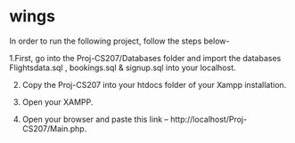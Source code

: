 # wings
In order to run the following project, follow the steps below-

1.First, go into the Proj-CS207/Databases folder and import the databases Flightsdata.sql , bookings.sql & signup.sql into your localhost.

2. Copy the Proj-CS207 into your htdocs folder of your Xampp installation.

3. Open your XAMPP.

4. Open your browser and paste this link – http://localhost/Proj-CS207/Main.php.
